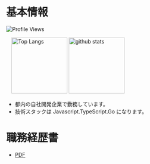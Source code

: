 # 基本情報

![Profile Views](https://komarev.com/ghpvc/?username=ryuju1029&label=閲覧数&color=0e75b6&style=flat)

  <p align="left">
  　<img alt="Top Langs" height="150px" src="https://github-readme-stats.vercel.app/api/top-langs/?username=ryuju1029&layout=compact&show_icons=true&theme=onedark&count_private=true"/>
    <img alt="github stats" height="150px" src="https://github-readme-stats.vercel.app/api?username=ryuju1029&theme=onedark&show_icons=true&count_private=true"/>
  </p>

- 都内の自社開発企業で勤務しています。
- 技術スタックは Javascript.TypeScript.Go になります。

# 職務経歴書

- [PDF](https://github.com/ryuju1029/ryuju1029/blob/main/docs/README.pdf/)
